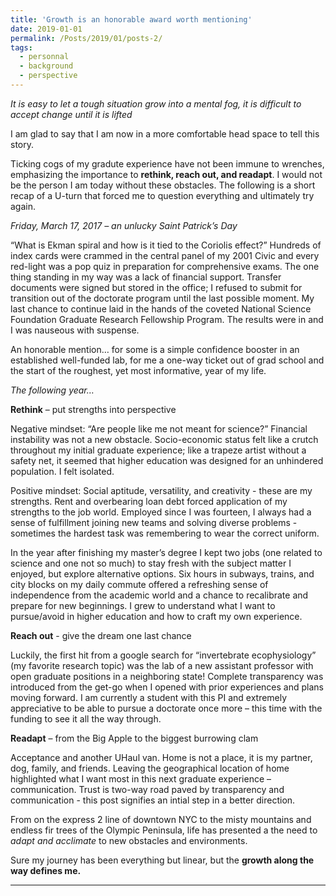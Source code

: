```yaml
---
title: 'Growth is an honorable award worth mentioning'
date: 2019-01-01
permalink: /Posts/2019/01/posts-2/
tags:
  - personnal
  - background
  - perspective
---
```


*It is easy to let a tough situation grow into a mental fog, it is difficult to accept change until it is lifted*

I am glad to say that I am now in a more comfortable head space to tell this story.

Ticking cogs of my gradute experience have not been immune to wrenches, emphasizing the importance to **rethink, reach out, and readapt**. I would not be the person I am today without these obstacles. The following is a short recap of a U-turn that forced me to question everything and ultimately try again.

_Friday, March 17, 2017 – an unlucky Saint Patrick’s Day_

“What is Ekman spiral and how is it tied to the Coriolis effect?” Hundreds of index cards were crammed in the central panel of my 2001 Civic and every red-light was a pop quiz in preparation for comprehensive exams. The one thing standing in my way was a lack of financial support. Transfer documents were signed but stored in the office; I refused to submit for transition out of the doctorate program until the last possible moment. My last chance to continue laid in the hands of the coveted National Science Foundation Graduate Research Fellowship Program. The results were in and I was nauseous with suspense.

An honorable mention… for some is a simple confidence booster in an established well-funded lab, for me a one-way ticket out of grad school and the start of the roughest, yet most informative, year of my life.

_The following year…_

**Rethink** – put strengths into perspective

Negative mindset: “Are people like me not meant for science?”
Financial instability was not a new obstacle. Socio-economic status felt like a crutch throughout my initial graduate experience; like a trapeze artist without a safety net, it seemed that higher education was designed for an unhindered population. I felt isolated.

Positive mindset: Social aptitude, versatility, and creativity - these are my strengths.
Rent and overbearing loan debt forced application of my strengths to the job world. Employed since I was fourteen, I always had a sense of fulfillment joining new teams and solving diverse problems - sometimes the hardest task was remembering to wear the correct uniform. 

In the year after finishing my master’s degree I kept two jobs (one related to science and one not so much) to stay fresh with the subject matter I enjoyed, but explore alternative options. Six hours in subways, trains, and city blocks on my daily commute offered a refreshing sense of independence from the academic world and a chance to recalibrate and prepare for new beginnings. I grew to understand what I want to pursue/avoid in higher education and how to craft my own experience.

**Reach out** - give the dream one last chance

Luckily, the first hit from a google search for “invertebrate ecophysiology” (my favorite research topic) was the lab of a new assistant professor with open graduate positions in a neighboring state! Complete transparency was introduced from the get-go when I opened with prior experiences and plans moving forward. I am currently a student with this PI and extremely appreciative to be able to pursue a doctorate once more – this time with the funding to see it all the way through.

**Readapt** – from the Big Apple to the biggest burrowing clam

Acceptance and another UHaul van. Home is not a place, it is my partner, dog, family, and friends. Leaving the geographical location of home highlighted what I want most in this next graduate experience – communication. Trust is two-way road paved by transparency and communication - this post signifies an intial step in a better direction.

From on the express 2 line of downtown NYC to the misty mountains and endless fir trees of the Olympic Peninsula, life has presented a the need to _adapt and acclimate_ to new obstacles and environments.

Sure my journey has been everything but linear, but the **growth along the way defines me.**

------

